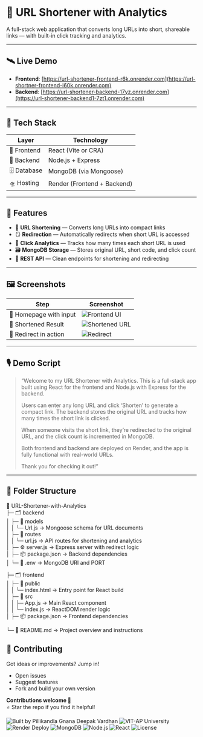 # 🧬 URL Shortener with Analytics

A full-stack web application that converts long URLs into short, shareable links — with built-in click tracking and analytics.

---

## 🛰️ Live Demo

- **Frontend**: [https://url-shortener-frontend-r6k.onrender.com](https://url-shortner-frontend-i60k.onrender.com)
- **Backend**: [https://url-shortener-backend-17yz.onrender.com](https://url-shortener-backend1-7zt1.onrender.com)

---

## 🧰 Tech Stack

| Layer      | Technology              |
|------------|--------------------------|
| 🎨 Frontend   | React (Vite or CRA)      |
| 🧠 Backend    | Node.js + Express        |
| 🗄️ Database   | MongoDB (via Mongoose)   |
| 🛸 Hosting    | Render (Frontend + Backend) |

---

## 🧩 Features

- 🧷 **URL Shortening** — Converts long URLs into compact links
- 🪞 **Redirection** — Automatically redirects when short URL is accessed
- 🧮 **Click Analytics** — Tracks how many times each short URL is used
- 🗃️ **MongoDB Storage** — Stores original URL, short code, and click count
- 🧵 **REST API** — Clean endpoints for shortening and redirecting

---

## 🖼️ Screenshots

| Step | Screenshot |
|------|------------|
| 🧾 Homepage with input | ![Frontend UI](https://res.cloudinary.com/demymjjto/image/upload/v1761044224/Screenshot_2025-10-21_162651_de6gl6.png) |
| 🧿 Shortened Result | ![Shortened URL](https://res.cloudinary.com/demymjjto/image/upload/v1761043924/Screenshot_2025-10-21_162140_ydddhn.png) |
| 🧭 Redirect in action | ![Redirect](https://res.cloudinary.com/demymjjto/image/upload/v1761044081/Screenshot_2025-10-21_162412_eqnexv.png) |

---

## 🎙️ Demo Script

> “Welcome to my URL Shortener with Analytics. This is a full-stack app built using React for the frontend and Node.js with Express for the backend.  
>  
> Users can enter any long URL and click ‘Shorten’ to generate a compact link. The backend stores the original URL and tracks how many times the short link is clicked.  
>  
> When someone visits the short link, they’re redirected to the original URL, and the click count is incremented in MongoDB.  
>  
> Both frontend and backend are deployed on Render, and the app is fully functional with real-world URLs.  
>  
> Thank you for checking it out!”

---

## 🧱 Folder Structure

📁 URL-Shortener-with-Analytics  
├─ 🗂️ backend  
│  ├─ 📄 models  
│  │  └─ Url.js → Mongoose schema for URL documents  
│  ├─ 📄 routes  
│  │  └─ url.js → API routes for shortening and analytics  
│  ├─ ⚙️ server.js → Express server with redirect logic  
│  ├─ 📦 package.json → Backend dependencies  
│  └─ 🔐 .env → MongoDB URI and PORT  

├─ 🗂️ frontend  
│  ├─ 📄 public  
│  │  └─ index.html → Entry point for React build  
│  ├─ 📄 src  
│  │  ├─ App.js → Main React component  
│  │  └─ index.js → ReactDOM render logic  
│  ├─ 📦 package.json → Frontend dependencies    

└─ 📘 README.md → Project overview and instructions

## 🤝 Contributing

Got ideas or improvements? Jump in!

- Open issues  
- Suggest features  
- Fork and build your own version  

**Contributions welcome 🙌**  
⭐ Star the repo if you find it helpful!


![Built by Pillikandla Gnana Deepak Vardhan](https://img.shields.io/badge/Built%20by-PGnanaDeepakVardhan-blueviolet)
![VIT-AP University](https://img.shields.io/badge/VIT--AP%20University-Student-orange)
![Render Deploy](https://img.shields.io/badge/Hosted%20on-Render-blue)
![MongoDB](https://img.shields.io/badge/Database-MongoDB-green)
![Node.js](https://img.shields.io/badge/Backend-Node.js-yellow)
![React](https://img.shields.io/badge/Frontend-React-blue)
![License](https://img.shields.io/badge/License-MIT-lightgrey)
